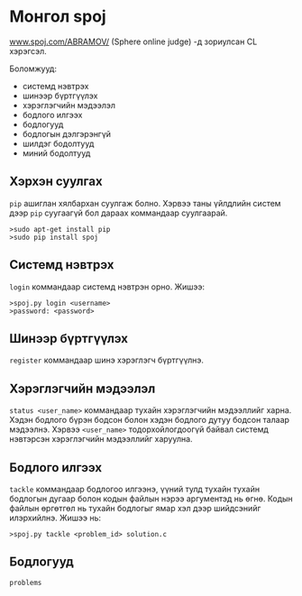 Монгол spoj
===========

www.spoj.com/ABRAMOV/ (Sphere online judge) -д зориулсан CL хэрэгсэл.

Боломжууд:
- системд нэвтрэх
- шинээр бүртгүүлэх
- хэрэглэгчийн мэдээлэл
- бодлого илгээх
- бодлогууд
- бодлогын дэлгэрэнгүй
- шилдэг бодолтууд
- миний бодолтууд


## Хэрхэн суулгах
`pip` ашиглан хялбархан суулгаж болно. Хэрвээ таны үйлдлийн систем дээр `pip`
суугаагүй бол дараах коммандаар суулгаарай.

    >sudo apt-get install pip
    >sudo pip install spoj


## Системд нэвтрэх
`login` коммандаар системд нэвтрэн орно.
Жишээ:

	>spoj.py login <username>
	>password: <password>


## Шинээр бүртгүүлэх
`register` коммандаар шинэ хэрэглэгч бүртгүүлнэ.


## Хэрэглэгчийн мэдээлэл
`status <user_name>` коммандаар тухайн хэрэглэгчийн мэдээллийг харна. Хэдэн
бодлого бүрэн бодсон болон хэдэн бодлого дутуу бодсон талаар мэдээлнэ. Хэрвээ
`<user_name>` тодорхойлогдоогүй байвал системд нэвтэрсэн хэрэглэгчийн мэдээллийг
харуулна.


## Бодлого илгээх
`tackle` коммандаар бодлогоо илгээнэ, үүний тулд тухайн тухайн бодлогын
дугаар болон кодын файлын нэрээ аргументэд нь өгнө. Кодын файлын
өргөтгөл нь тухайн бодлогыг ямар хэл дээр шийдсэнийг илэрхийлнэ.
Жишээ нь:

	>spoj.py tackle <problem_id> solution.c


## Бодлогууд
`problems`
